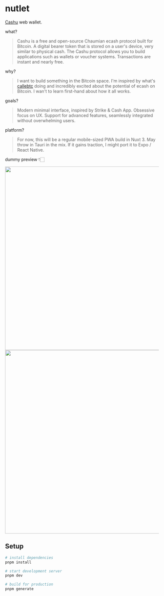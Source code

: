 # nutlet

[Cashu](https://cashu.space/) web wallet. 

what?
> Cashu is a free and open-source Chaumian ecash protocol built for Bitcoin. A digital bearer token that is stored on a user's device, very similar to physical cash. The Cashu protocol allows you to build applications such as wallets or voucher systems. Transactions are instant and nearly free.

why?
> I want to build something in the Bitcoin space. I'm inspired by what's [callebtc](https://github.com/callebtc) doing and incredibly excited about the potential of ecash on Bitcoin. I wan't to learn first-hand about how it all works.

goals?
> Modern minimal interface, inspired by Strike & Cash App. Obsessive focus on UX. Support for advanced features, seamlessly integrated without overwhelming users.

platform?
> For now, this will be a regular mobile-sized PWA build in Nuxt 3. May throw in Tauri in the mix. If it gains traction, I might port it to Expo / React Native.

dummy preview 👇🏻

<img height="600" src="https://github.com/user-attachments/assets/b8083e1e-dac2-4000-b589-4391f95253e6" />
<img height="600" src="https://github.com/user-attachments/assets/0c0aee0e-fd18-4d47-aabd-0cd1156d5dbc" />

## Setup

```bash
# install dependencies
pnpm install

# start development server
pnpm dev

# build for production
pnpm generate
```
